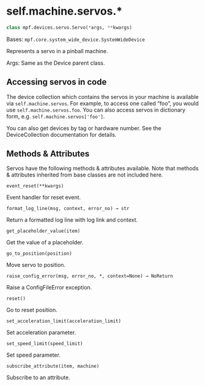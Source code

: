 
# self.machine.servos.*

``` python
class mpf.devices.servo.Servo(*args, **kwargs)
```

Bases: `mpf.core.system_wide_device.SystemWideDevice`

Represents a servo in a pinball machine.

Args: Same as the Device parent class.

## Accessing servos in code

The device collection which contains the servos in your machine is available via `self.machine.servos`. For example, to access one called “foo”, you would use `self.machine.servos.foo`. You can also access servos in dictionary form, e.g. `self.machine.servos['foo']`.

You can also get devices by tag or hardware number. See the DeviceCollection documentation for details.

## Methods & Attributes

Servos have the following methods & attributes available. Note that methods & attributes inherited from base classes are not included here.

`event_reset(**kwargs)`

Event handler for reset event.

`format_log_line(msg, context, error_no) → str`

Return a formatted log line with log link and context.

`get_placeholder_value(item)`

Get the value of a placeholder.

`go_to_position(position)`

Move servo to position.

`raise_config_error(msg, error_no, *, context=None) → NoReturn`

Raise a ConfigFileError exception.

`reset()`

Go to reset position.

`set_acceleration_limit(acceleration_limit)`

Set acceleration parameter.

`set_speed_limit(speed_limit)`

Set speed parameter.

`subscribe_attribute(item, machine)`

Subscribe to an attribute.
